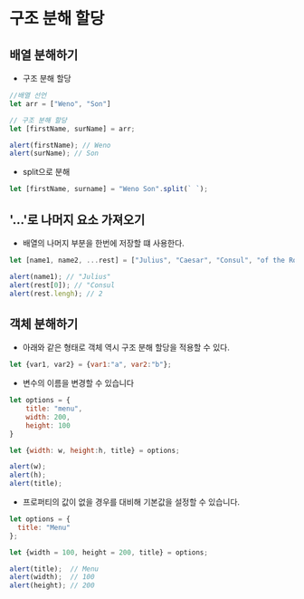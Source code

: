# 구조 분해 할당

## 배열 분해하기
- 구조 분해 할당
```javascript
//배열 선언
let arr = ["Weno", "Son"]

// 구조 분해 할당
let [firstName, surName] = arr;

alert(firstName); // Weno
alert(surName); // Son
```
- split으로 분해
```javascript
let [firstName, surname] = "Weno Son".split(` `);
```

## '...'로 나머지 요소 가져오기
- 배열의 나머지 부분을 한번에 저장할 떄 사용한다.
```javascript
let [name1, name2, ...rest] = ["Julius", "Caesar", "Consul", "of the Roma Republic"];

alert(name1); // "Julius"
alert(rest[0]); // "Consul
alert(rest.lengh); // 2
```

## 객체 분해하기
- 아래와 같은 형태로 객체 역시 구조 분해 할당을 적용할 수 있다.
```javascript
let {var1, var2} = {var1:"a", var2:"b"};
```
- 변수의 이름을 변경할 수 있습니다
```javascript
let options = {
    title: "menu",
    width: 200,
    height: 100
}

let {width: w, height:h, title} = options;

alert(w);
alert(h);
alert(title);
```

- 프로퍼티의 값이 없을 경우를 대비해 기본값을 설정할 수 있습니다.
```javascript
let options = {
  title: "Menu"
};

let {width = 100, height = 200, title} = options;

alert(title);  // Menu
alert(width);  // 100
alert(height); // 200
```
